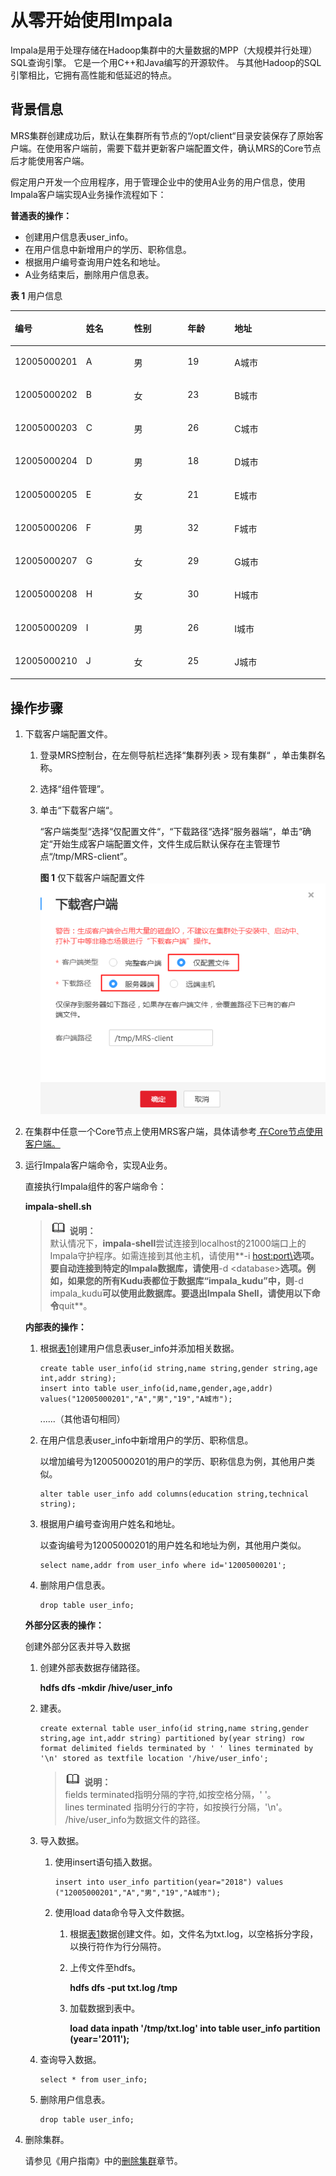 # 从零开始使用Impala<a name="ZH-CN_TOPIC_0194144426"></a>

Impala是用于处理存储在Hadoop集群中的大量数据的MPP（大规模并行处理）SQL查询引擎。 它是一个用C++和Java编写的开源软件。 与其他Hadoop的SQL引擎相比，它拥有高性能和低延迟的特点。

## 背景信息<a name="section316983143915"></a>

MRS集群创建成功后，默认在集群所有节点的“/opt/client“目录安装保存了原始客户端。在使用客户端前，需要下载并更新客户端配置文件，确认MRS的Core节点后才能使用客户端。

假定用户开发一个应用程序，用于管理企业中的使用A业务的用户信息，使用Impala客户端实现A业务操作流程如下：

**普通表的操作：**

-   创建用户信息表user\_info。
-   在用户信息中新增用户的学历、职称信息。
-   根据用户编号查询用户姓名和地址。
-   A业务结束后，删除用户信息表。

**表 1**  用户信息

<a name="zh-cn_topic_0037446806_table27353390"></a>
<table><thead align="left"><tr id="zh-cn_topic_0037446806_row32789387"><th class="cellrowborder" valign="top" width="19.998000199980005%" id="mcps1.2.6.1.1"><p id="zh-cn_topic_0037446806_p38694667"><a name="zh-cn_topic_0037446806_p38694667"></a><a name="zh-cn_topic_0037446806_p38694667"></a><strong id="zh-cn_topic_0037446806_b12707688"><a name="zh-cn_topic_0037446806_b12707688"></a><a name="zh-cn_topic_0037446806_b12707688"></a>编号</strong></p>
</th>
<th class="cellrowborder" valign="top" width="15.678432156784321%" id="mcps1.2.6.1.2"><p id="zh-cn_topic_0037446806_p22689808"><a name="zh-cn_topic_0037446806_p22689808"></a><a name="zh-cn_topic_0037446806_p22689808"></a><strong id="zh-cn_topic_0037446806_b2881685"><a name="zh-cn_topic_0037446806_b2881685"></a><a name="zh-cn_topic_0037446806_b2881685"></a>姓名</strong></p>
</th>
<th class="cellrowborder" valign="top" width="17.558244175582445%" id="mcps1.2.6.1.3"><p id="zh-cn_topic_0037446806_p32089967"><a name="zh-cn_topic_0037446806_p32089967"></a><a name="zh-cn_topic_0037446806_p32089967"></a><strong id="zh-cn_topic_0037446806_b20374254"><a name="zh-cn_topic_0037446806_b20374254"></a><a name="zh-cn_topic_0037446806_b20374254"></a>性别</strong></p>
</th>
<th class="cellrowborder" valign="top" width="15.2984701529847%" id="mcps1.2.6.1.4"><p id="zh-cn_topic_0037446806_p39701876"><a name="zh-cn_topic_0037446806_p39701876"></a><a name="zh-cn_topic_0037446806_p39701876"></a><strong id="zh-cn_topic_0037446806_b21772565"><a name="zh-cn_topic_0037446806_b21772565"></a><a name="zh-cn_topic_0037446806_b21772565"></a>年龄</strong></p>
</th>
<th class="cellrowborder" valign="top" width="31.46685331466853%" id="mcps1.2.6.1.5"><p id="zh-cn_topic_0037446806_p18747312"><a name="zh-cn_topic_0037446806_p18747312"></a><a name="zh-cn_topic_0037446806_p18747312"></a><strong id="zh-cn_topic_0037446806_b34508084"><a name="zh-cn_topic_0037446806_b34508084"></a><a name="zh-cn_topic_0037446806_b34508084"></a>地址</strong></p>
</th>
</tr>
</thead>
<tbody><tr id="zh-cn_topic_0037446806_row43691456"><td class="cellrowborder" valign="top" width="19.998000199980005%" headers="mcps1.2.6.1.1 "><p id="zh-cn_topic_0037446806_p49347015"><a name="zh-cn_topic_0037446806_p49347015"></a><a name="zh-cn_topic_0037446806_p49347015"></a>12005000201</p>
</td>
<td class="cellrowborder" valign="top" width="15.678432156784321%" headers="mcps1.2.6.1.2 "><p id="zh-cn_topic_0037446806_p37685299"><a name="zh-cn_topic_0037446806_p37685299"></a><a name="zh-cn_topic_0037446806_p37685299"></a>A</p>
</td>
<td class="cellrowborder" valign="top" width="17.558244175582445%" headers="mcps1.2.6.1.3 "><p id="zh-cn_topic_0037446806_p32610412"><a name="zh-cn_topic_0037446806_p32610412"></a><a name="zh-cn_topic_0037446806_p32610412"></a>男</p>
</td>
<td class="cellrowborder" valign="top" width="15.2984701529847%" headers="mcps1.2.6.1.4 "><p id="zh-cn_topic_0037446806_p24197721"><a name="zh-cn_topic_0037446806_p24197721"></a><a name="zh-cn_topic_0037446806_p24197721"></a>19</p>
</td>
<td class="cellrowborder" valign="top" width="31.46685331466853%" headers="mcps1.2.6.1.5 "><p id="zh-cn_topic_0037446806_p13858403"><a name="zh-cn_topic_0037446806_p13858403"></a><a name="zh-cn_topic_0037446806_p13858403"></a>A城市</p>
</td>
</tr>
<tr id="zh-cn_topic_0037446806_row57616766"><td class="cellrowborder" valign="top" width="19.998000199980005%" headers="mcps1.2.6.1.1 "><p id="zh-cn_topic_0037446806_p36446461"><a name="zh-cn_topic_0037446806_p36446461"></a><a name="zh-cn_topic_0037446806_p36446461"></a>12005000202</p>
</td>
<td class="cellrowborder" valign="top" width="15.678432156784321%" headers="mcps1.2.6.1.2 "><p id="zh-cn_topic_0037446806_p66482253"><a name="zh-cn_topic_0037446806_p66482253"></a><a name="zh-cn_topic_0037446806_p66482253"></a>B</p>
</td>
<td class="cellrowborder" valign="top" width="17.558244175582445%" headers="mcps1.2.6.1.3 "><p id="zh-cn_topic_0037446806_p16353430"><a name="zh-cn_topic_0037446806_p16353430"></a><a name="zh-cn_topic_0037446806_p16353430"></a>女</p>
</td>
<td class="cellrowborder" valign="top" width="15.2984701529847%" headers="mcps1.2.6.1.4 "><p id="zh-cn_topic_0037446806_p49559423"><a name="zh-cn_topic_0037446806_p49559423"></a><a name="zh-cn_topic_0037446806_p49559423"></a>23</p>
</td>
<td class="cellrowborder" valign="top" width="31.46685331466853%" headers="mcps1.2.6.1.5 "><p id="zh-cn_topic_0037446806_p54890288"><a name="zh-cn_topic_0037446806_p54890288"></a><a name="zh-cn_topic_0037446806_p54890288"></a>B城市</p>
</td>
</tr>
<tr id="zh-cn_topic_0037446806_row24250547"><td class="cellrowborder" valign="top" width="19.998000199980005%" headers="mcps1.2.6.1.1 "><p id="zh-cn_topic_0037446806_p18137316"><a name="zh-cn_topic_0037446806_p18137316"></a><a name="zh-cn_topic_0037446806_p18137316"></a>12005000203</p>
</td>
<td class="cellrowborder" valign="top" width="15.678432156784321%" headers="mcps1.2.6.1.2 "><p id="zh-cn_topic_0037446806_p59836530"><a name="zh-cn_topic_0037446806_p59836530"></a><a name="zh-cn_topic_0037446806_p59836530"></a>C</p>
</td>
<td class="cellrowborder" valign="top" width="17.558244175582445%" headers="mcps1.2.6.1.3 "><p id="zh-cn_topic_0037446806_p14920772"><a name="zh-cn_topic_0037446806_p14920772"></a><a name="zh-cn_topic_0037446806_p14920772"></a>男</p>
</td>
<td class="cellrowborder" valign="top" width="15.2984701529847%" headers="mcps1.2.6.1.4 "><p id="zh-cn_topic_0037446806_p623043"><a name="zh-cn_topic_0037446806_p623043"></a><a name="zh-cn_topic_0037446806_p623043"></a>26</p>
</td>
<td class="cellrowborder" valign="top" width="31.46685331466853%" headers="mcps1.2.6.1.5 "><p id="zh-cn_topic_0037446806_p50466518"><a name="zh-cn_topic_0037446806_p50466518"></a><a name="zh-cn_topic_0037446806_p50466518"></a>C城市</p>
</td>
</tr>
<tr id="zh-cn_topic_0037446806_row51545483"><td class="cellrowborder" valign="top" width="19.998000199980005%" headers="mcps1.2.6.1.1 "><p id="zh-cn_topic_0037446806_p14434584"><a name="zh-cn_topic_0037446806_p14434584"></a><a name="zh-cn_topic_0037446806_p14434584"></a>12005000204</p>
</td>
<td class="cellrowborder" valign="top" width="15.678432156784321%" headers="mcps1.2.6.1.2 "><p id="zh-cn_topic_0037446806_p28350637"><a name="zh-cn_topic_0037446806_p28350637"></a><a name="zh-cn_topic_0037446806_p28350637"></a>D</p>
</td>
<td class="cellrowborder" valign="top" width="17.558244175582445%" headers="mcps1.2.6.1.3 "><p id="zh-cn_topic_0037446806_p14700275"><a name="zh-cn_topic_0037446806_p14700275"></a><a name="zh-cn_topic_0037446806_p14700275"></a>男</p>
</td>
<td class="cellrowborder" valign="top" width="15.2984701529847%" headers="mcps1.2.6.1.4 "><p id="zh-cn_topic_0037446806_p49871633"><a name="zh-cn_topic_0037446806_p49871633"></a><a name="zh-cn_topic_0037446806_p49871633"></a>18</p>
</td>
<td class="cellrowborder" valign="top" width="31.46685331466853%" headers="mcps1.2.6.1.5 "><p id="zh-cn_topic_0037446806_p13070512"><a name="zh-cn_topic_0037446806_p13070512"></a><a name="zh-cn_topic_0037446806_p13070512"></a>D城市</p>
</td>
</tr>
<tr id="zh-cn_topic_0037446806_row50525752"><td class="cellrowborder" valign="top" width="19.998000199980005%" headers="mcps1.2.6.1.1 "><p id="zh-cn_topic_0037446806_p66054074"><a name="zh-cn_topic_0037446806_p66054074"></a><a name="zh-cn_topic_0037446806_p66054074"></a>12005000205</p>
</td>
<td class="cellrowborder" valign="top" width="15.678432156784321%" headers="mcps1.2.6.1.2 "><p id="zh-cn_topic_0037446806_p48779793"><a name="zh-cn_topic_0037446806_p48779793"></a><a name="zh-cn_topic_0037446806_p48779793"></a>E</p>
</td>
<td class="cellrowborder" valign="top" width="17.558244175582445%" headers="mcps1.2.6.1.3 "><p id="zh-cn_topic_0037446806_p58849189"><a name="zh-cn_topic_0037446806_p58849189"></a><a name="zh-cn_topic_0037446806_p58849189"></a>女</p>
</td>
<td class="cellrowborder" valign="top" width="15.2984701529847%" headers="mcps1.2.6.1.4 "><p id="zh-cn_topic_0037446806_p2055005"><a name="zh-cn_topic_0037446806_p2055005"></a><a name="zh-cn_topic_0037446806_p2055005"></a>21</p>
</td>
<td class="cellrowborder" valign="top" width="31.46685331466853%" headers="mcps1.2.6.1.5 "><p id="zh-cn_topic_0037446806_p32237730"><a name="zh-cn_topic_0037446806_p32237730"></a><a name="zh-cn_topic_0037446806_p32237730"></a>E城市</p>
</td>
</tr>
<tr id="zh-cn_topic_0037446806_row21704116"><td class="cellrowborder" valign="top" width="19.998000199980005%" headers="mcps1.2.6.1.1 "><p id="zh-cn_topic_0037446806_p13202999"><a name="zh-cn_topic_0037446806_p13202999"></a><a name="zh-cn_topic_0037446806_p13202999"></a>12005000206</p>
</td>
<td class="cellrowborder" valign="top" width="15.678432156784321%" headers="mcps1.2.6.1.2 "><p id="zh-cn_topic_0037446806_p62809978"><a name="zh-cn_topic_0037446806_p62809978"></a><a name="zh-cn_topic_0037446806_p62809978"></a>F</p>
</td>
<td class="cellrowborder" valign="top" width="17.558244175582445%" headers="mcps1.2.6.1.3 "><p id="zh-cn_topic_0037446806_p54443429"><a name="zh-cn_topic_0037446806_p54443429"></a><a name="zh-cn_topic_0037446806_p54443429"></a>男</p>
</td>
<td class="cellrowborder" valign="top" width="15.2984701529847%" headers="mcps1.2.6.1.4 "><p id="zh-cn_topic_0037446806_p47841633"><a name="zh-cn_topic_0037446806_p47841633"></a><a name="zh-cn_topic_0037446806_p47841633"></a>32</p>
</td>
<td class="cellrowborder" valign="top" width="31.46685331466853%" headers="mcps1.2.6.1.5 "><p id="zh-cn_topic_0037446806_p49967061"><a name="zh-cn_topic_0037446806_p49967061"></a><a name="zh-cn_topic_0037446806_p49967061"></a>F城市</p>
</td>
</tr>
<tr id="zh-cn_topic_0037446806_row47050372"><td class="cellrowborder" valign="top" width="19.998000199980005%" headers="mcps1.2.6.1.1 "><p id="zh-cn_topic_0037446806_p52983808"><a name="zh-cn_topic_0037446806_p52983808"></a><a name="zh-cn_topic_0037446806_p52983808"></a>12005000207</p>
</td>
<td class="cellrowborder" valign="top" width="15.678432156784321%" headers="mcps1.2.6.1.2 "><p id="zh-cn_topic_0037446806_p63830089"><a name="zh-cn_topic_0037446806_p63830089"></a><a name="zh-cn_topic_0037446806_p63830089"></a>G</p>
</td>
<td class="cellrowborder" valign="top" width="17.558244175582445%" headers="mcps1.2.6.1.3 "><p id="zh-cn_topic_0037446806_p2854726"><a name="zh-cn_topic_0037446806_p2854726"></a><a name="zh-cn_topic_0037446806_p2854726"></a>女</p>
</td>
<td class="cellrowborder" valign="top" width="15.2984701529847%" headers="mcps1.2.6.1.4 "><p id="zh-cn_topic_0037446806_p29906272"><a name="zh-cn_topic_0037446806_p29906272"></a><a name="zh-cn_topic_0037446806_p29906272"></a>29</p>
</td>
<td class="cellrowborder" valign="top" width="31.46685331466853%" headers="mcps1.2.6.1.5 "><p id="zh-cn_topic_0037446806_p6488958"><a name="zh-cn_topic_0037446806_p6488958"></a><a name="zh-cn_topic_0037446806_p6488958"></a>G城市</p>
</td>
</tr>
<tr id="zh-cn_topic_0037446806_row58400626"><td class="cellrowborder" valign="top" width="19.998000199980005%" headers="mcps1.2.6.1.1 "><p id="zh-cn_topic_0037446806_p32830290"><a name="zh-cn_topic_0037446806_p32830290"></a><a name="zh-cn_topic_0037446806_p32830290"></a>12005000208</p>
</td>
<td class="cellrowborder" valign="top" width="15.678432156784321%" headers="mcps1.2.6.1.2 "><p id="zh-cn_topic_0037446806_p42007851"><a name="zh-cn_topic_0037446806_p42007851"></a><a name="zh-cn_topic_0037446806_p42007851"></a>H</p>
</td>
<td class="cellrowborder" valign="top" width="17.558244175582445%" headers="mcps1.2.6.1.3 "><p id="zh-cn_topic_0037446806_p47192740"><a name="zh-cn_topic_0037446806_p47192740"></a><a name="zh-cn_topic_0037446806_p47192740"></a>女</p>
</td>
<td class="cellrowborder" valign="top" width="15.2984701529847%" headers="mcps1.2.6.1.4 "><p id="zh-cn_topic_0037446806_p64515557"><a name="zh-cn_topic_0037446806_p64515557"></a><a name="zh-cn_topic_0037446806_p64515557"></a>30</p>
</td>
<td class="cellrowborder" valign="top" width="31.46685331466853%" headers="mcps1.2.6.1.5 "><p id="zh-cn_topic_0037446806_p58377623"><a name="zh-cn_topic_0037446806_p58377623"></a><a name="zh-cn_topic_0037446806_p58377623"></a>H城市</p>
</td>
</tr>
<tr id="zh-cn_topic_0037446806_row55636561"><td class="cellrowborder" valign="top" width="19.998000199980005%" headers="mcps1.2.6.1.1 "><p id="zh-cn_topic_0037446806_p10267631"><a name="zh-cn_topic_0037446806_p10267631"></a><a name="zh-cn_topic_0037446806_p10267631"></a>12005000209</p>
</td>
<td class="cellrowborder" valign="top" width="15.678432156784321%" headers="mcps1.2.6.1.2 "><p id="zh-cn_topic_0037446806_p26371793"><a name="zh-cn_topic_0037446806_p26371793"></a><a name="zh-cn_topic_0037446806_p26371793"></a>I</p>
</td>
<td class="cellrowborder" valign="top" width="17.558244175582445%" headers="mcps1.2.6.1.3 "><p id="zh-cn_topic_0037446806_p55740512"><a name="zh-cn_topic_0037446806_p55740512"></a><a name="zh-cn_topic_0037446806_p55740512"></a>男</p>
</td>
<td class="cellrowborder" valign="top" width="15.2984701529847%" headers="mcps1.2.6.1.4 "><p id="zh-cn_topic_0037446806_p18687619"><a name="zh-cn_topic_0037446806_p18687619"></a><a name="zh-cn_topic_0037446806_p18687619"></a>26</p>
</td>
<td class="cellrowborder" valign="top" width="31.46685331466853%" headers="mcps1.2.6.1.5 "><p id="zh-cn_topic_0037446806_p37302179"><a name="zh-cn_topic_0037446806_p37302179"></a><a name="zh-cn_topic_0037446806_p37302179"></a>I城市</p>
</td>
</tr>
<tr id="zh-cn_topic_0037446806_row175293"><td class="cellrowborder" valign="top" width="19.998000199980005%" headers="mcps1.2.6.1.1 "><p id="p20275141018126"><a name="p20275141018126"></a><a name="p20275141018126"></a>12005000210</p>
</td>
<td class="cellrowborder" valign="top" width="15.678432156784321%" headers="mcps1.2.6.1.2 "><p id="p7273191071210"><a name="p7273191071210"></a><a name="p7273191071210"></a>J</p>
</td>
<td class="cellrowborder" valign="top" width="17.558244175582445%" headers="mcps1.2.6.1.3 "><p id="p12194165416015"><a name="p12194165416015"></a><a name="p12194165416015"></a>女</p>
</td>
<td class="cellrowborder" valign="top" width="15.2984701529847%" headers="mcps1.2.6.1.4 "><p id="p127221061217"><a name="p127221061217"></a><a name="p127221061217"></a>25</p>
</td>
<td class="cellrowborder" valign="top" width="31.46685331466853%" headers="mcps1.2.6.1.5 "><p id="p2270910101219"><a name="p2270910101219"></a><a name="p2270910101219"></a>J城市</p>
</td>
</tr>
</tbody>
</table>

## 操作步骤<a name="section10873172642318"></a>

1.  下载客户端配置文件。
    1.  登录MRS控制台，在左侧导航栏选择“集群列表  \>  现有集群“  ，单击集群名称。
    2.  选择“组件管理”。
    3.  单击“下载客户端“。

        “客户端类型“选择“仅配置文件“，“下载路径“选择“服务器端“，单击“确定“开始生成客户端配置文件，文件生成后默认保存在主管理节点“/tmp/MRS-client”。

        **图 1**  仅下载客户端配置文件<a name="fig944109133910"></a>  
        ![](figures/仅下载客户端配置文件.png "仅下载客户端配置文件")

2.  在集群中任意一个Core节点上使用MRS客户端，具体请参考[ 在Core节点使用客户端。](集群内节点使用MRS客户端.md#li5670555716594)
3.  运行Impala客户端命令，实现A业务。

    直接执行Impala组件的客户端命令：

    **impala-shell.sh**

    >![](public_sys-resources/icon-note.gif) **说明：**   
    >默认情况下，**impala-shell**尝试连接到localhost的21000端口上的Impala守护程序。如需连接到其他主机，请使用**-i <host:port\>**选项。要自动连接到特定的Impala数据库，请使用**-d <database\>**选项。例如，如果您的所有Kudu表都位于数据库“impala\_kudu”中，则**-d impala\_kudu**可以使用此数据库。要退出Impala Shell，请使用以下命令**quit**。  

    **内部表的操作：**

    1.  根据[表1](#zh-cn_topic_0037446806_table27353390)创建用户信息表user\_info并添加相关数据。

        ```
        create table user_info(id string,name string,gender string,age int,addr string);
        insert into table user_info(id,name,gender,age,addr) values("12005000201","A","男","19","A城市");
        ```

        ......（其他语句相同）

    2.  在用户信息表user\_info中新增用户的学历、职称信息。

        以增加编号为12005000201的用户的学历、职称信息为例，其他用户类似。

        ```
        alter table user_info add columns(education string,technical string);
        ```

    3.  根据用户编号查询用户姓名和地址。

        以查询编号为12005000201的用户姓名和地址为例，其他用户类似。

        ```
        select name,addr from user_info where id='12005000201';
        ```

    4.  删除用户信息表。

        ```
        drop table user_info;
        ```

    **外部分区表的操作：**

    创建外部分区表并导入数据

    1.  创建外部表数据存储路径。

        **hdfs dfs -mkdir /hive/user\_info**

    2.  建表。

        ```
        create external table user_info(id string,name string,gender string,age int,addr string) partitioned by(year string) row format delimited fields terminated by ' ' lines terminated by '\n' stored as textfile location '/hive/user_info';
        ```

        >![](public_sys-resources/icon-note.gif) **说明：**   
        >fields terminated指明分隔的字符,如按空格分隔，' '。  
        >lines terminated 指明分行的字符，如按换行分隔，'\\n'。  
        >/hive/user\_info为数据文件的路径。  

    3.  导入数据。
        1.  使用insert语句插入数据。

            ```
            insert into user_info partition(year="2018") values ("12005000201","A","男","19","A城市");
            ```

        2.  使用load data命令导入文件数据。
            1.  根据[表1](#zh-cn_topic_0037446806_table27353390)数据创建文件。如，文件名为txt.log，以空格拆分字段，以换行符作为行分隔符。
            2.  上传文件至hdfs。

                **hdfs dfs -put txt.log /tmp**

            3.  加载数据到表中。

                **load data inpath '/tmp/txt.log' into table user\_info partition \(year='2011'\);**


    4.  查询导入数据。

        ```
        select * from user_info;
        ```

    5.  删除用户信息表。

        ```
        drop table user_info;
        ```

4.  删除集群。

    请参见《用户指南》中的[删除集群](删除集群.md)章节。



